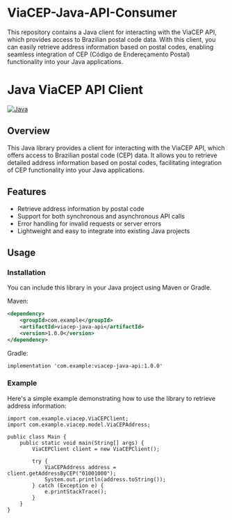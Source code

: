 # ViaCEP-Java-API-Consumer
This repository contains a Java client for interacting with the ViaCEP API, which provides access to Brazilian postal code data. With this client, you can easily retrieve address information based on postal codes, enabling seamless integration of CEP (Código de Endereçamento Postal) functionality into your Java applications.

# Java ViaCEP API Client

[![Java](https://img.shields.io/badge/Java-17-orange)](https://www.oracle.com/java/technologies/javase-jdk17-downloads.html)

## Overview

This Java library provides a client for interacting with the ViaCEP API, which offers access to Brazilian postal code (CEP) data. It allows you to retrieve detailed address information based on postal codes, facilitating integration of CEP functionality into your Java applications.

## Features

- Retrieve address information by postal code
- Support for both synchronous and asynchronous API calls
- Error handling for invalid requests or server errors
- Lightweight and easy to integrate into existing Java projects

## Usage

### Installation

You can include this library in your Java project using Maven or Gradle.

Maven:
```xml
<dependency>
    <groupId>com.example</groupId>
    <artifactId>viacep-java-api</artifactId>
    <version>1.0.0</version>
</dependency>
```

Gradle:
```
implementation 'com.example:viacep-java-api:1.0.0'
```


### Example
Here's a simple example demonstrating how to use the library to retrieve address information:

```
import com.example.viacep.ViaCEPClient;
import com.example.viacep.model.ViaCEPAddress;

public class Main {
    public static void main(String[] args) {
        ViaCEPClient client = new ViaCEPClient();

        try {
            ViaCEPAddress address = client.getAddressByCEP("01001000");
            System.out.println(address.toString());
        } catch (Exception e) {
            e.printStackTrace();
        }
    }
}
```


